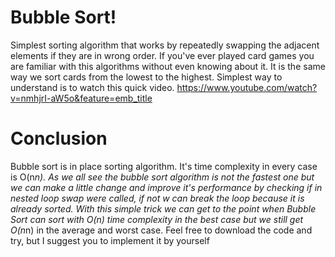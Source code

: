 # Bubble Sort!

Simplest sorting algorithm that works by repeatedly swapping the adjacent elements if they are in wrong order. If you've ever played card games you are familiar with this algorithms without even knowing about it.
It is the same way we sort cards from the lowest to the highest.
Simplest way to understand is to watch this quick video.
https://www.youtube.com/watch?v=nmhjrI-aW5o&feature=emb_title

# Conclusion
Bubble sort is in place sorting algorithm.
It's time complexity in every case is O(n*n).
As we all see the bubble sort algorithm is not the fastest one but we can make a little change and improve it's performance by checking if in nested loop swap were called, if not w can break the loop because it is already sorted.
With this simple trick we can get to the point when Bubble Sort can sort with 
O(n) time complexity in the best case but we still get O(n*n) in the average and worst case. 
Feel free to download the code and try, but I suggest you to implement it by yourself 
